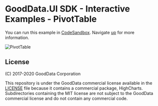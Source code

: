 # GoodData.UI SDK - Interactive Examples - PivotTable

You can run this example in [CodeSandbox](https://codesandbox.io/s/github/gooddata/gooddata-ui-examples/tree/master/example-pivottable?file=/src/App/index.js). Navigate [up](https://github.com/gooddata/gooddata-ui-examples) for more information.

![PivotTable](/assets/example-localhost-pivottable.png)

## License

(C) 2017-2020 GoodData Corporation

This repository is under the GoodData commercial license available in the [LICENSE](LICENSE) file because it contains a commercial package, HighCharts. Subdirectories containing the MIT license are not subject to the GoodData commercial license and do not contain any commercial code.
